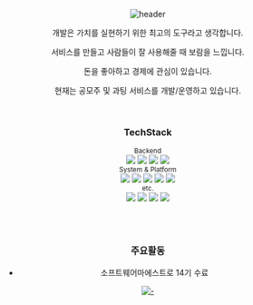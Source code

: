 <div align="center">
  
![header](https://capsule-render.vercel.app/api?type=waving&color=gradient&height=300&section=header&text=🤗%20HELLO%20WORLD!!&desc=^_^&fontSize=60&fontAlignY=40&descSize=25&descAlignY=58&animation=fadeIn)



<center>

개발은 가치를 실현하기 위한 최고의 도구라고 생각합니다.

서비스를 만들고 사람들이 잘 사용해줄 때 보람을 느낍니다. 

돈을 좋아하고 경제에 관심이 있습니다.

현재는 공모주 및 과팅 서비스를 개발/운영하고 있습니다.

<br/>



### TechStack 
<!--
<img src="https://img.shields.io/badge/쓰고자하는_텍스트-컬러코드?style=flat-square&logo=simpleicons에서_아이콘이름&logoColor=white"/></a>&nbsp 
https://simpleicons.org/
-->

<sub>
Backend
</sub>
<br/>
<span>
<img src="https://img.shields.io/badge/JAVA-007396?style=flat-square&logo=java&logoColor=white"/></a>
<img src="https://img.shields.io/badge/SpringBoot-6DB33F?style=flat-square&logo=Spring Boot&logoColor=white"/></a>
<img src="https://img.shields.io/badge/Gradle-02303A?style=flat-square&logo=Gradle&logoColor=white"/></a>
<img src="https://img.shields.io/badge/junit5-25A162?style=flat-square&logo=junit5&logoColor=white"/></a>
</span>
<br/>



<sub>
System & Platform
</sub>
<br/>
<span>
<img src="https://img.shields.io/badge/MariaDB-4479A1?style=flat-square&logo=mariadb&logoColor=white"/></a>
<img src="https://img.shields.io/badge/Firebase-FFCA28?style=flat-square&logo=Firebase&logoColor=white"/></a>
<img src="https://img.shields.io/badge/RabbitMQ-FF6600?style=flat-square&logo=RabbitMQ&logoColor=white"/></a>
<img src="https://img.shields.io/badge/flutter-02569B?style=flat-square&logo=flutter&logoColor=white"/></a>
<img src="https://img.shields.io/badge/analytics-E37400?style=flat-square&logo=googleanalytics&logoColor=white"/></a>
</span>
<br/>



<sub>
etc.
</sub>
<br/>
<span>
<img src="https://img.shields.io/badge/vim-019733?style=flat-square&logo=Vim&logoColor=white"/></a>
<img src="https://img.shields.io/badge/Postman-FF6C37?style=flat-square&logo=Postman&logoColor=white"/></a>
<img src="https://img.shields.io/badge/GitHub-181717?style=flat-square&logo=GitHub&logoColor=white"/></a>
<img src="https://img.shields.io/badge/Python-3766AB?style=flat-square&logo=Python&logoColor=white"/></a>
</span>
<br/>

<br/><br/>


### 주요활동
- 소프트웨어마에스트로 14기 수료

<!--START_SECTION:waka-->
<!--END_SECTION:waka-->

[![-](https://github-readme-stats.vercel.app/api/wakatime?username=chhs2131)](https://github.com/anuraghazra/github-readme-stats)
<br/><br/>


</div>


<!--START_SECTION:waka-->
<!--END_SECTION:waka-->
